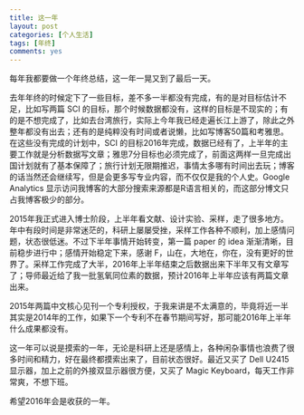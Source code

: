```yaml
---
title: 这一年
layout: post
categories: [个人生活]
tags: [年终]
comments: yes
---
```



每年我都要做一个年终总结，这一年一晃又到了最后一天。

去年年终的时候定下了一些目标，差不多一半都没有完成，有的是对目标估计不足，比如写两篇 SCI 的目标，那个时候数据都没有，这样的目标是不现实的；有的是不想完成了，比如去台湾旅行，实际上今年我已经走遍长江上游了，除此之外整年都没有出去；还有的是纯粹没有时间或者说懒，比如写博客50篇和考雅思。在这些没有完成的计划中，SCI 的目标2016年完成，数据已经有了，上半年的主要工作就是分析数据写文章；雅思7分目标也必须完成了，前面这两样一旦完成出国计划就有了基本保障了；旅行计划无限期推迟，事情太多哪有时间出去玩；博客的话当然还会继续写，但是会更多写专业内容，而不仅仅是我的个人史。Google Analytics 显示访问我博客的大部分搜索来源都是R语言相关的，而这部分博文只占我博客极少的部分。

2015年我正式进入博士阶段，上半年看文献、设计实验、采样，走了很多地方。年中有段时间是非常迷茫的，科研上屡屡受挫，采样工作各种不顺利，加上感情问题，状态很低迷。不过下半年事情开始转变，第一篇 paper 的 idea 渐渐清晰，目前稳步进行中；感情开始稳定下来，感谢 F，山在，大地在，你在，没有更好的世界了。采样工作完成了大半，2016年上半年结束之后数据出来下半年又有文章写了；导师最近给了我一批氢氧同位素的数据，预计2016年上半年应该有两篇文章出来。

2015年两篇中文核心见刊一个专利授权，于我来讲是不太满意的，毕竟将近一半其实是2014年的工作，如果下一个专利不在春节期间写好，那可能2016年上半年什么成果都没有。

这一年可以说是摸索的一年，无论是科研上还是感情上，各种闲杂事情也浪费了很多时间和精力，好在最终都摸索出来了，目前状态很好。最近又买了 Dell U2415显示器，加上之前的外接双显示器很方便，又买了 Magic Keyboard，每天工作非常爽，不想下班。

希望2016年会是收获的一年。